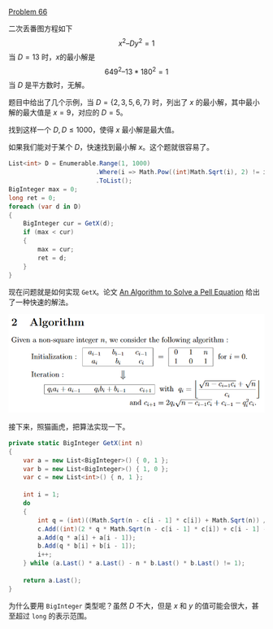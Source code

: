 [Problem 66](https://projecteuler.net/problem=66 "Problem 66 - Project Euler")

二次丢番图方程如下
$$
x^2 – Dy^2 = 1
$$
当 $D = 13$ 时，$x$的最小解是
$$
649^2 – 13*180^2 = 1
$$
当 $D$ 是平方数时，无解。

题目中给出了几个示例，当 $D = \{2, 3, 5, 6, 7\}$ 时，列出了 $x$ 的最小解，其中最小解的最大值是 $x = 9$，对应的 $D = 5$。

找到这样一个 $D,D\leq 1000$，使得 $x$ 最小解是最大值。

如果我们能对于某个 $D$，快速找到最小解 $x$。这个题就很容易了。
``` csharp
List<int> D = Enumerable.Range(1, 1000)
                        .Where(i => Math.Pow((int)Math.Sqrt(i), 2) != i)
                        .ToList();
BigInteger max = 0;
long ret = 0;
foreach (var d in D)
{
    BigInteger cur = GetX(d);
    if (max < cur)
    {
        max = cur;
        ret = d;
    }
}
```
现在问题就是如何实现 `GetX`。论文 [An Algorithm to Solve a Pell Equation](http://www.kurims.kyoto-u.ac.jp/EMIS/journals/GMN/yahoo_site_admin/assets/docs/1_GMN-8492-V28N2.190180001.pdf) 给出了一种快速的解法。

![](66.png)

接下来，照猫画虎，把算法实现一下。
``` csharp
private static BigInteger GetX(int n)
{
    var a = new List<BigInteger>() { 0, 1 };
    var b = new List<BigInteger>() { 1, 0 };
    var c = new List<int>() { n, 1 };

    int i = 1;
    do
    {
        int q = (int)((Math.Sqrt(n - c[i - 1] * c[i]) + Math.Sqrt(n)) / c[i]);
        c.Add((int)(2 * q * Math.Sqrt(n - c[i - 1] * c[i]) + c[i - 1] - q * q * c[i]));
        a.Add(q * a[i] + a[i - 1]);
        b.Add(q * b[i] + b[i - 1]);
        i++;
    } while (a.Last() * a.Last() - n * b.Last() * b.Last() != 1);

    return a.Last();
}
```
为什么要用 `BigInteger` 类型呢？虽然 $D$ 不大，但是 $x$ 和 $y$ 的值可能会很大，甚至超过 `long` 的表示范围。

